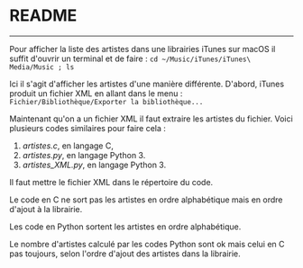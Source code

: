 # README

---

Pour afficher la liste des artistes dans une librairies iTunes sur macOS il suffit d'ouvrir un terminal et de faire :
```cd ~/Music/iTunes/iTunes\ Media/Music ; ls```

Ici il s'agit d'afficher les artistes d'une manière différente. D'abord, iTunes produit un fichier XML en allant dans le menu :
```Fichier/Bibliothèque/Exporter la bibliothèque...```

Maintenant qu'on a un fichier XML il faut extraire les artistes du fichier.
Voici plusieurs codes similaires pour faire cela :

1. *artistes.c*, en langage C,
2. *artistes.py*, en langage Python 3.
3. *artistes_XML.py*, en langage Python 3.

Il faut mettre le fichier XML dans le répertoire du code.

Le code en C ne sort pas les artistes en ordre alphabétique mais en ordre d'ajout à la librairie.

Les code en Python sortent les artistes en ordre alphabétique.

Le nombre d'artistes calculé par les codes Python sont ok mais celui en C pas toujours, selon l'ordre d'ajout des artistes dans la librairie.

